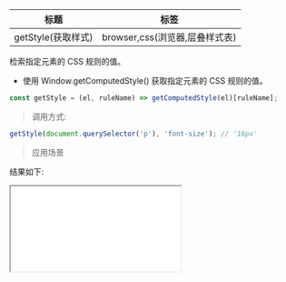 | 标题               | 标签                           |
| ------------------ | ------------------------------ |
| getStyle(获取样式) | browser,css(浏览器,层叠样式表) |

检索指定元素的 CSS 规则的值。

- 使用 Window.getComputedStyle() 获取指定元素的 CSS 规则的值。

```js
const getStyle = (el, ruleName) => getComputedStyle(el)[ruleName];
```

> 调用方式:

```js
getStyle(document.querySelector('p'), 'font-size'); // '16px'
```

> 应用场景

<div class="code-editor" data-url="codes/javascript/html/getStyle.html" data-language="html"></div>

结果如下:

<iframe src="codes/javascript/html/getStyle.html"></iframe>

